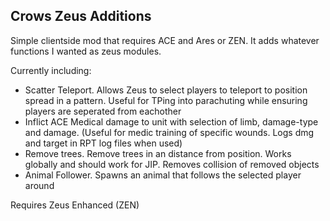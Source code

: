 ## Crows Zeus Additions

Simple clientside mod that requires ACE and Ares or ZEN. It adds whatever functions I wanted as zeus modules. 

Currently including:

* Scatter Teleport. Allows Zeus to select players to teleport to position spread in a pattern. Useful for TPing into parachuting while ensuring players are seperated from eachother 
* Inflict ACE Medical damage to unit with selection of limb, damage-type and damage. (Useful for medic training of specific wounds. Logs dmg and target in RPT log files when used)
* Remove trees. Remove trees in an distance from position. Works globally and should work for JIP. Removes collision of removed objects
* Animal Follower. Spawns an animal that follows the selected player around

Requires Zeus Enhanced (ZEN)